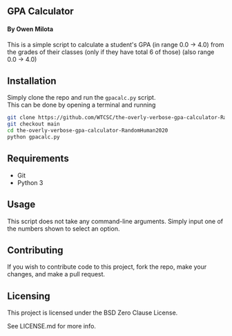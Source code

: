 ## GPA Calculator
#### By Owen Milota
This is a simple script to calculate a student's GPA (in range 0.0 -> 4.0) from the grades of their classes (only if they have total 6 of those) (also range 0.0 -> 4.0)

## Installation
Simply clone the repo and run the `gpacalc.py` script.  
This can be done by opening a terminal and running
```sh
git clone https://github.com/WTCSC/the-overly-verbose-gpa-calculator-RandomHuman2020
git checkout main
cd the-overly-verbose-gpa-calculator-RandomHuman2020
python gpacalc.py
```  
## Requirements
- Git
- Python 3

## Usage
This script does not take any command-line arguments. Simply input one of the numbers shown to select an option.

## Contributing
If you wish to contribute code to this project, fork the repo, make your changes, and make a pull request.

## Licensing
This project is licensed under the BSD Zero Clause License.

See LICENSE.md for more info.
